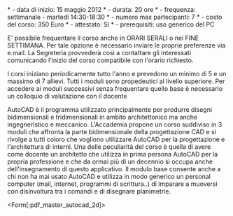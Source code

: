 <div id='aside'>
* - data di inizio: 15 maggio 2012
* - durata: 20 ore
* - frequenza: settimanale - martedì 14:30-18:30
* - numero max partecipanti: 7
* - costo del corso: 350 Euro
* - attestato: Sì
* - prerequisiti: uso generico del PC

E' possibile frequentare il corso anche in ORARI SERALI o nei FINE SETTIMANA. Per tale opzione è necessario inviare le proprie preferenze via e.mail. La Segreteria provvederà così a contattare gli interessati comunicando l'inizio del corso compatibile con l'orario richiesto.

I corsi iniziano periodicamente tutto l'anno e prevedono un minimo di 5 e un massimo di 7 allievi. Tutti i moduli sono propedeutici al livello superiore. Per accedere ai moduli successivi senza frequentare quello base è necessario un colloquio di valutazione con il docente 
</div>

AutoCAD è il programma utilizzato principalmente per produrre disegni bidimensionali e tridimensionali in ambito architettonico ma anche ingegneristico e meccanico.
L'Accademia propone un corso suddiviso in 3 moduli che affronta la parte bidimensionale della progettazione CAD e si rivolge a tutti coloro che vogliono utilizzare AutoCAD per la progettazione e l'architettura di interni. Una delle peculiarità del corso è quella di avere come docente un architetto che utilizza in prima persona AutoCAD per la propria professione e che da ormai più di un decennio si occupa anche dell'insegnamento di questo applicativo.
Il modulo base consente anche a chi non ha mai usato AutoCAD e utilizza in modo generico un personal computer (mail, internet, programmi di scrittura..) di imparare a muoversi con disinvoltura tra i comandi e di disegnare planimetrie.

<Form[:pdf_master_autocad_2d]>